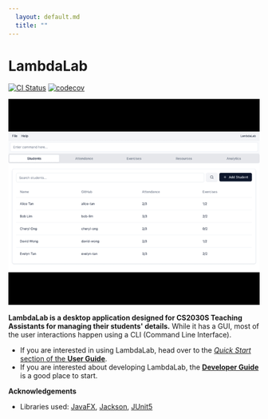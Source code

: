 ```yaml
---
  layout: default.md
  title: ""
---
```


# LambdaLab

[![CI Status](https://github.com/AY2526S1-CS2103T-T09-3/tp/workflows/Java%20CI/badge.svg)](https://github.com/AY2526S1-CS2103T-T09-3/tp/actions)
[![codecov](https://codecov.io/gh/AY2526S1-CS2103T-T09-3/tp/branch/master/graph/badge.svg)](https://codecov.io/gh/AY2526S1-CS2103T-T09-3/tp)

![Ui](images/Ui.png)

**LambdaLab is a desktop application designed for CS2030S Teaching Assistants for managing their students' details.** While it has a GUI, most of the user interactions happen using a CLI (Command Line Interface).

* If you are interested in using LambdaLab, head over to the [_Quick Start_ section of the **User Guide**](UserGuide.html#quick-start).
* If you are interested about developing LambdaLab, the [**Developer Guide**](DeveloperGuide.html) is a good place to start.


**Acknowledgements**

* Libraries used: [JavaFX](https://openjfx.io/), [Jackson](https://github.com/FasterXML/jackson), [JUnit5](https://github.com/junit-team/junit5)
